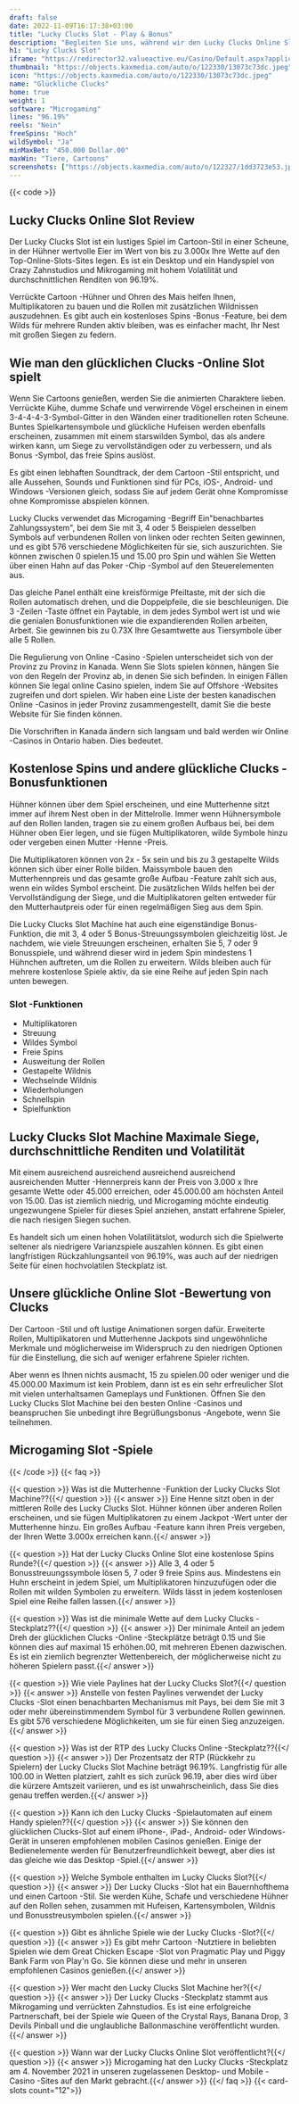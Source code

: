 ```yaml
---
draft: false
date: 2022-11-09T16:17:38+03:00
title: "Lucky Clucks Slot - Play & Bonus"
description: "Begleiten Sie uns, während wir den Lucky Clucks Online Slot in einer vollständigen Bewertung des Gameplays, den Funktionen und dem Spielen mit dem besten Casino -Bonus öffnen."
h1: "Lucky Clucks Slot"
iframe: "https://redirector32.valueactive.eu/Casino/Default.aspx?applicationid=4023&serverid=22620&gameid=luckyclucks&ul=en&variant=uat-demo&sext1=demo&sext2=demo"
thumbnail: "https://objects.kaxmedia.com/auto/o/122330/13073c73dc.jpeg"
icon: "https://objects.kaxmedia.com/auto/o/122330/13073c73dc.jpeg"
name: "Glückliche Clucks"
home: true
weight: 1
software: "Microgaming"
lines: "96.19%"
reels: "Nein"
freeSpins: "Hoch"
wildSymbol: "Ja"
minMaxBet: "450.000 Dollar.00"
maxWin: "Tiere, Cartoons"
screenshots: ["https://objects.kaxmedia.com/auto/o/122327/1dd3723e53.jpeg"]
---
```


{{< code >}}<h2>Lucky Clucks Online Slot Review</h2><p>Der Lucky Clucks Slot ist ein lustiges Spiel im Cartoon-Stil in einer Scheune, in der Hühner wertvolle Eier im Wert von bis zu 3.000x Ihre Wette auf den Top-Online-Slots-Sites legen. Es ist ein Desktop und ein Handyspiel von Crazy Zahnstudios und Mikrogaming mit hohem Volatilität und durchschnittlichen Renditen von 96.19%.</p><p>Verrückte Cartoon -Hühner und Ohren des Mais helfen Ihnen, Multiplikatoren zu bauen und die Rollen mit zusätzlichen Wildnissen auszudehnen. Es gibt auch ein kostenloses Spins -Bonus -Feature, bei dem Wilds für mehrere Runden aktiv bleiben, was es einfacher macht, Ihr Nest mit großen Siegen zu federn.</p><h2>Wie man den glücklichen Clucks -Online Slot spielt</h2><p>Wenn Sie Cartoons genießen, werden Sie die animierten Charaktere lieben. Verrückte Kühe, dumme Schafe und verwirrende Vögel erscheinen in einem 3-4-4-4-3-Symbol-Gitter in den Wänden einer traditionellen roten Scheune. Buntes Spielkartensymbole und glückliche Hufeisen werden ebenfalls erscheinen, zusammen mit einem starswilden Symbol, das als andere wirken kann, um Siege zu vervollständigen oder zu verbessern, und als Bonus -Symbol, das freie Spins auslöst.</p><p>Es gibt einen lebhaften Soundtrack, der dem Cartoon -Stil entspricht, und alle Aussehen, Sounds und Funktionen sind für PCs, iOS-, Android- und Windows -Versionen gleich, sodass Sie auf jedem Gerät ohne Kompromisse ohne Kompromisse abspielen können.</p><p>Lucky Clucks verwendet das Microgaming -Begriff Ein"benachbartes Zahlungssystem", bei dem Sie mit 3, 4 oder 5 Beispielen desselben Symbols auf verbundenen Rollen von linken oder rechten Seiten gewinnen, und es gibt 576 verschiedene Möglichkeiten für sie, sich auszurichten. Sie können zwischen 0 spielen.15 und 15.00 pro Spin und wählen Sie Wetten über einen Hahn auf das Poker -Chip -Symbol auf den Steuerelementen aus.</p><p>Das gleiche Panel enthält eine kreisförmige Pfeiltaste, mit der sich die Rollen automatisch drehen, und die Doppelpfeile, die sie beschleunigen. Die 3 -Zeilen -Taste öffnet ein Paytable, in dem jedes Symbol wert ist und wie die genialen Bonusfunktionen wie die expandierenden Rollen arbeiten, Arbeit. Sie gewinnen bis zu 0.73X Ihre Gesamtwette aus Tiersymbole über alle 5 Rollen.</p><p>Die Regulierung von Online -Casino -Spielen unterscheidet sich von der Provinz zu Provinz in Kanada. Wenn Sie Slots spielen können, hängen Sie von den Regeln der Provinz ab, in denen Sie sich befinden. In einigen Fällen können Sie legal online Casino spielen, indem Sie auf Offshore -Websites zugreifen und dort spielen. Wir haben eine Liste der besten kanadischen Online -Casinos in jeder Provinz zusammengestellt, damit Sie die beste Website für Sie finden können.</p><p>Die Vorschriften in Kanada ändern sich langsam und bald werden wir Online -Casinos in Ontario haben. Dies bedeutet.</p><h2>Kostenlose Spins und andere glückliche Clucks -Bonusfunktionen</h2><p>Hühner können über dem Spiel erscheinen, und eine Mutterhenne sitzt immer auf ihrem Nest oben in der Mittelrolle. Immer wenn Hühnersymbole auf den Rollen landen, tragen sie zu einem großen Aufbaus bei, bei dem Hühner oben Eier legen, und sie fügen Multiplikatoren, wilde Symbole hinzu oder vergeben einen Mutter -Henne -Preis.</p><p>Die Multiplikatoren können von 2x - 5x sein und bis zu 3 gestapelte Wilds können sich über einer Rolle bilden. Maissymbole bauen den Mutterhennpreis und das gesamte große Aufbau -Feature zahlt sich aus, wenn ein wildes Symbol erscheint. Die zusätzlichen Wilds helfen bei der Vervollständigung der Siege, und die Multiplikatoren gelten entweder für den Mutterhautpreis oder für einen regelmäßigen Sieg aus dem Spin.</p><p>Die Lucky Clucks Slot Machine hat auch eine eigenständige Bonus-Funktion, die mit 3, 4 oder 5 Bonus-Streuungssymbolen gleichzeitig löst. Je nachdem, wie viele Streuungen erscheinen, erhalten Sie 5, 7 oder 9 Bonusspiele, und während dieser wird in jedem Spin mindestens 1 Hühnchen auftreten, um die Rollen zu erweitern. Wilds bleiben auch für mehrere kostenlose Spiele aktiv, da sie eine Reihe auf jeden Spin nach unten bewegen.</p><h3>
Slot -Funktionen</h3><ul>
<li></span>
Multiplikatoren</li>
<li></span>
Streuung</li>
<li></span>
Wildes Symbol</li>
<li></span>
Freie Spins</li>
<li></span>
Ausweitung der Rollen</li>
<li></span>
Gestapelte Wildnis</li>
<li></span>
Wechselnde Wildnis</li>
<li></span>
Wiederholungen</li>
<li></span>
Schnellspin</li>
<li></span>
Spielfunktion</li></ul><h2>Lucky Clucks Slot Machine Maximale Siege, durchschnittliche Renditen und Volatilität</h2><p>Mit einem ausreichend ausreichend ausreichend ausreichend ausreichenden Mutter -Hennerpreis kann der Preis von 3.000 x Ihre gesamte Wette oder 45.000 erreichen, oder 45.000.00 am höchsten Anteil von 15.00. Das ist ziemlich niedrig, und Microgaming möchte eindeutig ungezwungene Spieler für dieses Spiel anziehen, anstatt erfahrene Spieler, die nach riesigen Siegen suchen.</p><p>Es handelt sich um einen hohen Volatilitätslot, wodurch sich die Spielwerte seltener als niedrigere Varianzspiele auszahlen können. Es gibt einen langfristigen Rückzahlungsanteil von 96.19%, was auch auf der niedrigen Seite für einen hochvolatilen Steckplatz ist.</p><h2>Unsere glückliche Online Slot -Bewertung von Clucks</h2><p>Der Cartoon -Stil und oft lustige Animationen sorgen dafür. Erweiterte Rollen, Multiplikatoren und Mutterhenne Jackpots sind ungewöhnliche Merkmale und möglicherweise im Widerspruch zu den niedrigen Optionen für die Einstellung, die sich auf weniger erfahrene Spieler richten.</p><p>Aber wenn es Ihnen nichts ausmacht, 15 zu spielen.00 oder weniger und die 45.000.00 Maximum ist kein Problem, dann ist es ein sehr erfreulicher Slot mit vielen unterhaltsamen Gameplays und Funktionen. Öffnen Sie den Lucky Clucks Slot Machine bei den besten Online -Casinos und beanspruchen Sie unbedingt ihre Begrüßungsbonus -Angebote, wenn Sie teilnehmen.</p><h2>Microgaming Slot -Spiele</h2>
{{< /code >}}
{{< faq >}}

{{< question >}} Was ist die Mutterhenne -Funktion der Lucky Clucks Slot Machine??{{</ question >}}
{{< answer >}} Eine Henne sitzt oben in der mittleren Rolle des Lucky Clucks Slot. Hühner können über anderen Rollen erscheinen, und sie fügen Multiplikatoren zu einem Jackpot -Wert unter der Mutterhenne hinzu. Ein großes Aufbau -Feature kann ihren Preis vergeben, der Ihren Wette 3.000x erreichen kann.{{</ answer >}}

{{< question >}} Hat der Lucky Clucks Online Slot eine kostenlose Spins Runde?{{</ question >}}
{{< answer >}} Alle 3, 4 oder 5 Bonusstreuungssymbole lösen 5, 7 oder 9 freie Spins aus. Mindestens ein Huhn erscheint in jedem Spiel, um Multiplikatoren hinzuzufügen oder die Rollen mit wilden Symbolen zu erweitern. Wilds lässt in jedem kostenlosen Spiel eine Reihe fallen lassen.{{</ answer >}}

{{< question >}} Was ist die minimale Wette auf dem Lucky Clucks -Steckplatz??{{</ question >}}
{{< answer >}} Der minimale Anteil an jedem Dreh der glücklichen Clucks -Online -Steckplätze beträgt 0.15 und Sie können dies auf maximal 15 erhöhen.00, mit mehreren Ebenen dazwischen. Es ist ein ziemlich begrenzter Wettenbereich, der möglicherweise nicht zu höheren Spielern passt.{{</ answer >}}

{{< question >}} Wie viele Paylines hat der Lucky Clucks Slot?{{</ question >}}
{{< answer >}} Anstelle von festen Paylines verwendet der Lucky Clucks -Slot einen benachbarten Mechanismus mit Pays, bei dem Sie mit 3 oder mehr übereinstimmendem Symbol für 3 verbundene Rollen gewinnen. Es gibt 576 verschiedene Möglichkeiten, um sie für einen Sieg anzuzeigen.{{</ answer >}}

{{< question >}} Was ist der RTP des Lucky Clucks Online -Steckplatz??{{</ question >}}
{{< answer >}} Der Prozentsatz der RTP (Rückkehr zu Spielern) der Lucky Clucks Slot Machine beträgt 96.19%. Langfristig für alle 100.00 in Wetten platziert, zahlt es sich zurück 96.19, aber dies wird über die kürzere Amtszeit variieren, und es ist unwahrscheinlich, dass Sie dies genau treffen werden.{{</ answer >}}

{{< question >}} Kann ich den Lucky Clucks -Spielautomaten auf einem Handy spielen??{{</ question >}}
{{< answer >}} Sie können den glücklichen Clucks-Slot auf einem iPhone-, iPad-, Android- oder Windows-Gerät in unseren empfohlenen mobilen Casinos genießen. Einige der Bedienelemente werden für Benutzerfreundlichkeit bewegt, aber dies ist das gleiche wie das Desktop -Spiel.{{</ answer >}}

{{< question >}} Welche Symbole enthalten im Lucky Clucks Slot?{{</ question >}}
{{< answer >}} Der Lucky Clucks -Slot hat ein Bauernhofthema und einen Cartoon -Stil. Sie werden Kühe, Schafe und verschiedene Hühner auf den Rollen sehen, zusammen mit Hufeisen, Kartensymbolen, Wildnis und Bonusstreusymbolen spielen.{{</ answer >}}

{{< question >}} Gibt es ähnliche Spiele wie der Lucky Clucks -Slot?{{</ question >}}
{{< answer >}} Es gibt mehr Cartoon -Nutztiere in beliebten Spielen wie dem Great Chicken Escape -Slot von Pragmatic Play und Piggy Bank Farm von Play'n Go. Sie können diese und mehr in unseren empfohlenen Casinos genießen.{{</ answer >}}

{{< question >}} Wer macht den Lucky Clucks Slot Machine her?{{</ question >}}
{{< answer >}} Der Lucky Clucks -Steckplatz stammt aus Mikrogaming und verrückten Zahnstudios. Es ist eine erfolgreiche Partnerschaft, bei der Spiele wie Queen of the Crystal Rays, Banana Drop, 3 Devils Pinball und die unglaubliche Ballonmaschine veröffentlicht wurden.{{</ answer >}}

{{< question >}} Wann war der Lucky Clucks Online Slot veröffentlicht?{{</ question >}}
{{< answer >}} Microgaming hat den Lucky Clucks -Steckplatz am 4. November 2021 in unseren zugelassenen Desktop- und Mobile -Casino -Sites auf den Markt gebracht.{{</ answer >}}
{{</ faq >}}
{{< card-slots count="12">}}